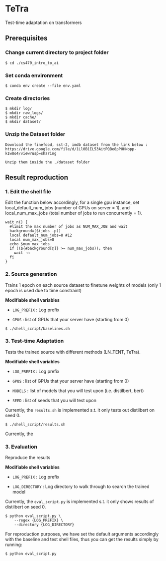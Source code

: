 # TeTra

Test-time adaptation on transformers

## Prerequisites

### Change current directory to project folder
```
$ cd ./cs470_intro_to_ai
```
### Set conda environment
```
$ conda env create --file env.yaml
```
### Create directories
```
$ mkdir log/
$ mkdir raw_logs/
$ mkdir cache/
$ mkdir dataset/
```
### Unzip the Dataset folder
```
Download the finefood, sst-2, imdb dataset from the link below :
https://drive.google.com/file/d/1Ll0B1EL53AitPQBe8pPUHNopp-kIw8o4/view?usp=sharing

Unzip them inside the ./dataset folder
```


## Result reproduction

### 1. Edit the shell file
Edit the function below accordingly, for a single gpu instance, set local_default_num_jobs (number of GPUs on server = 1),
and local_num_max_jobs (total number of jobs to run concurrently = 1).
```
wait_n() {
  #limit the max number of jobs as NUM_MAX_JOB and wait
  background=($(jobs -p))
  local default_num_jobs=8 #12
  local num_max_jobs=8
  echo $num_max_jobs
  if ((${#background[@]} >= num_max_jobs)); then
    wait -n
  fi
}
```

### 2. Source generation
Trains 1 epoch on each source dataset to finetune weights of models (only 1 epoch is used due to time constraint)

**Modifiable shell variables**
- `LOG_PREFIX` : Log prefix

- `GPUS` : list of GPUs that your server have (starting from 0)


```
$ ./shell_script/baselines.sh 
```

### 3. Test-time Adaptation
Tests the trained source with different methods (LN_TENT, TeTra).

**Modifiable shell variables**
- `LOG_PREFIX` : Log prefix

- `GPUS` : list of GPUs that your server have (starting from 0)

- `MODELS` : list of models that you will test upon (i.e. distilbert, bert)
- `SEED` : list of seeds that you will test upon

Currently, the `results.sh` is implemented s.t. it only tests out distilbert on seed 0.
```
$ ./shell_script/results.sh 
```

Currently, the 

### 3. Evaluation
Reproduce the results

**Modifiable shell variables**
- `LOG_PREFIX` : Log prefix

- `LOG_DIRECTORY` : Log directory to walk through to search the trained model

Currently, the `eval_script.py` is implemented s.t. it only shows results of distilbert on seed 0.
```
$ python eval_script.py \
    --regex {LOG_PREFIX} \
    --directory {LOG_DIRECTORY}
```
For reproduction purposes, we have set the default arguments accordingly with the baseline and test shell files, thus you can get the results simply by running:
```
$ python eval_script.py
```

